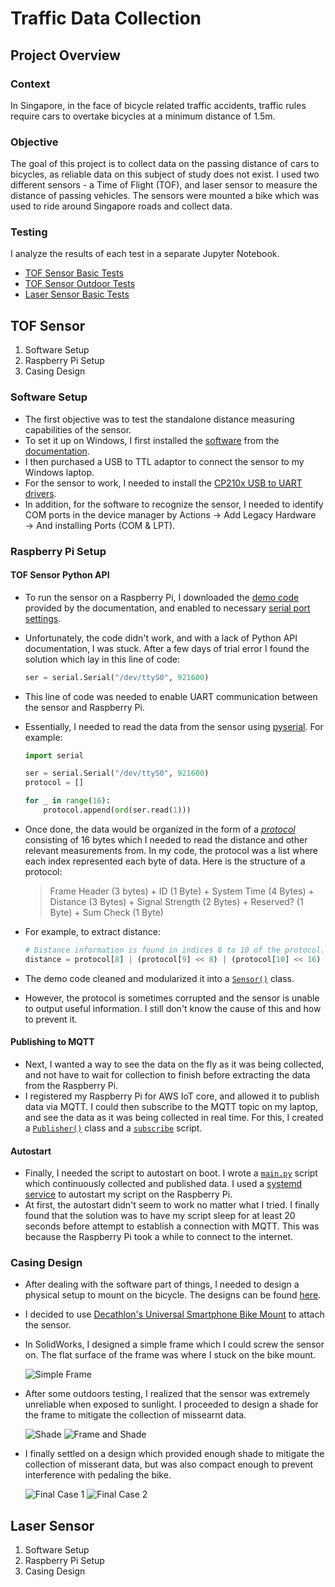 # Traffic Data Collection

## Project Overview

### Context

In Singapore, in the face of bicycle related traffic accidents, traffic rules require cars to overtake bicycles at a minimum distance of 1.5m.

### Objective

The goal of this project is to collect data on the passing distance of cars to bicycles, as reliable data on this subject of study does not exist. I used two different sensors - a Time of Flight (TOF), and laser sensor to measure the distance of passing vehicles. The sensors were mounted a bike which was used to ride around Singapore roads and collect data.

### Testing

I analyze the results of each test in a separate Jupyter Notebook.

- [TOF Sensor Basic Tests](./data_analysis/TOF_Basic_Tests.ipynb)
- [TOF Sensor Outdoor Tests](./data_analysis/TOF_Outdoor_Tests.ipynb)
- [Laser Sensor Basic Tests](./data_analysis/Laser_Basic_Tests.ipynb)

## TOF Sensor

1. Software Setup
2. Raspberry Pi Setup
3. Casing Design

### Software Setup

- The first objective was to test the standalone distance measuring capabilities of the sensor.
- To set it up on Windows, I first installed the [software](https://www.waveshare.com/wiki/File:Waveshare_TOFAssistant.zip) from the [documentation](https://www.waveshare.com/wiki/TOF_Laser_Range_Sensor).
- I then purchased a USB to TTL adaptor to connect the sensor to my Windows laptop.
- For the sensor to work, I needed to install the [CP210x USB to UART drivers](https://www.silabs.com/developers/usb-to-uart-bridge-vcp-drivers?tab=downloads).
- In addition, for the software to recognize the sensor, I needed to identify COM ports in the device manager by Actions &rarr; Add Legacy Hardware &rarr; And installing Ports (COM & LPT).

### Raspberry Pi Setup

#### TOF Sensor Python API

- To run the sensor on a Raspberry Pi, I downloaded the [demo code](https://www.waveshare.com/wiki/TOF_Laser_Range_Sensor#Resources) provided by the documentation, and enabled to necessary [serial port settings](https://www.waveshare.com/wiki/TOF_Laser_Range_Sensor#Working_with_Raspberry_Pi).
- Unfortunately, the code didn't work, and with a lack of Python API documentation, I was stuck. After a few days of trial error I found the solution which lay in this line of code:

    ```python
    ser = serial.Serial("/dev/ttyS0", 921600)
    ```

- This line of code was needed to enable UART communication between the sensor and Raspberry Pi.
- Essentially, I needed to read the data from the sensor using [pyserial](https://github.com/pyserial/pyserial/). For example:

    ```python
    import serial

    ser = serial.Serial("/dev/ttyS0", 921600)
    protocol = []

    for _ in range(16):
        protocol.append(ord(ser.read(1)))
    ```

- Once done, the data would be organized in the form of a [*protocol*](https://www.waveshare.com/wiki/TOF_Laser_Range_Sensor#Protocol_analysis) consisting of 16 bytes which I needed to read the distance and other relevant measurements from. In my code, the protocol was a list where each index represented each byte of data. Here is the structure of a protocol:

    > Frame Header (3 bytes) + ID (1 Byte) + System Time (4 Bytes) + Distance (3 Bytes) + Signal Strength (2 Bytes) + Reserved? (1 Byte) + Sum Check (1 Byte)

- For example, to extract distance:

    ```python
    # Distance information is found in indices 8 to 10 of the protocol.
    distance = protocol[8] | (protocol[9] << 8) | (protocol[10] << 16)
    ```

- The demo code cleaned and modularized it into a [`Sensor()`](./tof_sensor/sensor.py) class.
- However, the protocol is sometimes corrupted and the sensor is unable to output useful information. I still don't know the cause of this and how to prevent it.

#### Publishing to MQTT

- Next, I wanted a way to see the data on the fly as it was being collected, and not have to wait for collection to finish before extracting the data from the Raspberry Pi.
- I registered my Raspberry Pi for AWS IoT core, and allowed it to publish data via MQTT. I could then subscribe to the MQTT topic on my laptop, and see the data as it was being collected in real time. For this, I created a [`Publisher()`](./tof_sensor/publish.py) class and a [`subscribe`](./tof_sensor/subscribe.py) script.

#### Autostart

- Finally, I needed the script to autostart on boot. I wrote a [`main.py`](./tof_sensor/main.py) script which continuously collected and published data. I used a [systemd service](./tof_sensor/raspberry_pi_autostart/tof_sensor.service) to autostart my script on the Raspberry Pi.
- At first, the autostart didn't seem to work no matter what I tried. I finally found that the solution was to have my script sleep for at least 20 seconds before attempt to establish a connection with MQTT. This was because the Raspberry Pi took a while to connect to the internet.

### Casing Design

- After dealing with the software part of things, I needed to design a physical setup to mount on the bicycle. The designs can be found [here](./casing_designs/).
- I decided to use [Decathlon's Universal Smartphone Bike Mount](https://www.decathlon.sg/p/universal-adhesive-garmin-adapter-for-smartphones-triban-8500817.html) to attach the sensor.
- In SolidWorks, I designed a simple frame which I could screw the sensor on. The flat surface of the frame was where I stuck on the bike mount.

    ![Simple Frame](./images/Frame.jpg)

- After some outdoors testing, I realized that the sensor was extremely unreliable when exposed to sunlight. I proceeded to design a shade for the frame to mitigate the collection of missearnt data.

    ![Shade](./images/Shade.jpg)
    ![Frame and Shade](./images/Frame%20and%20Shade.jpg)

- I finally settled on a design which provided enough shade to mitigate the collection of misserant data, but was also compact enough to prevent interference with pedaling the bike.

    ![Final Case 1](./images/Final%20Case%201.jpg)
    ![Final Case 2](./images/Final%20Case%202.jpg)

## Laser Sensor

1. Software Setup
2. Raspberry Pi Setup
3. Casing Design
